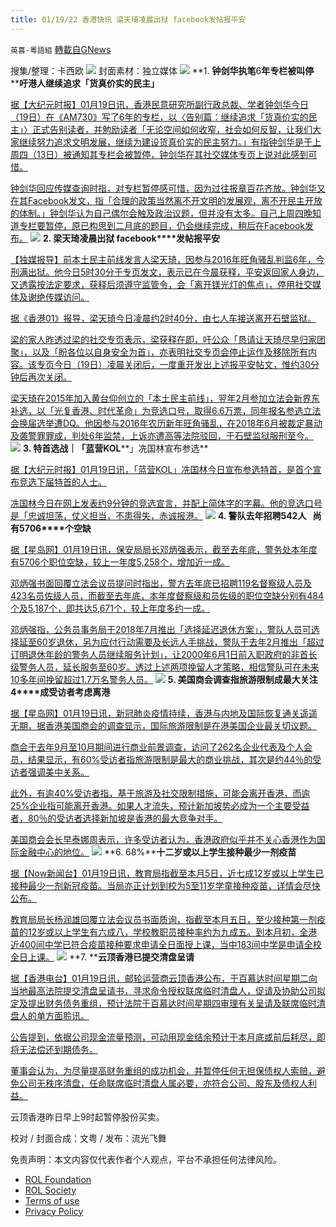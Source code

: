 ```yaml
---
title: 01/19/22 香港快讯 梁天琦凌晨出狱 facebook发帖报平安
---
```

`英喜-粵語組` [轉載自GNews](https://gnews.org/zh-hans/1880353/)

搜集/整理：卡西欧
![](https://assets.gnews.org/wp-content/uploads/2022/01/0119fenmian.jpg)
封面素材：独立媒体
![](https://assets.gnews.org/wp-content/uploads/2022/01/Screen-Shot-2022-01-19-at-8.54.03-AM.png)
**1. ****钟剑华执笔****6****年专栏被叫停****   ****吁港人继续追求「货真价实的民主」**

[据【大纪元时报】01月19日讯，香港民意研究所副行政总裁、学者钟剑华今日（19日）在《AM730》写了6年的专栏，以〈告别篇：继续追求「货真价实的民主」〉正式告别读者，并勉励读者「无论空间如何收窄，社会如何反智，让我们大家继续努力追求文明发展，继续为建设货真价实的民主努力。」有指钟剑华是于上周四（13日）被通知其专栏会被暂停，钟剑华在其社交媒体专页上说对此感到可惜。](https://hk.epochtimes.com/news/2022-01-19/52753106)

[钟剑华回应传媒查询时指，对专栏暂停感可惜，因为过往报章百花齐放。钟剑华又在其Facebook发文，指「合理的政策当然离不开文明的发展观，离不开民主开放的体制。」钟剑华认为自己偶尔会触及政治议题，但并没有太多。自己上周四晚知道专栏要暂停，原已构思到二月底的题目，仍会继续完成，稍后在Facebook发布。](https://hk.epochtimes.com/news/2022-01-19/52753106)
![](https://assets.gnews.org/wp-content/uploads/2022/01/Screen-Shot-2022-01-19-at-8.54.15-AM.png)
**2. ****梁天琦凌晨出狱**** facebook****发帖报平安**

[【独媒报导】前本土民主前线发言人梁天琦，因参与2016年旺角骚乱判监6年，今刑满出狱。他今日5时30分于专页发文，表示已在今晨获释，平安返回家人身边，又透露按法定要求，获释后须遵守监管令，会「离开镁光灯的焦点」，停用社交媒体及谢绝传媒访问。](https://www.inmediahk.net/node/社運/梁天琦凌晨出獄-facebook發帖報平安)

[据《香港01》报导，梁天琦今日凌晨约2时40分，由七人车接送离开石壁监狱。](https://www.inmediahk.net/node/社運/梁天琦凌晨出獄-facebook發帖報平安)

[梁的家人昨透过梁的社交专页表示，梁获释在即，吁公众「恳请让天琦尽早归家团聚」，以及「盼各位以自身安全为首」，亦表明社交专页会停止运作及移除所有内容。该专页今日（19日）凌晨关闭后，一度重开发出上述报平安帖文，惟约30分钟后再次关闭。](https://www.inmediahk.net/node/社運/梁天琦凌晨出獄-facebook發帖報平安)

[梁天琦在2015年加入黄台仰创立的「本土民主前线」，翌年2月参加立法会新界东补选，以「光复香港、时代革命」为竞选口号，取得6.6万票，同年报名参选立法会换届选举遭DQ。他因参与2016年农历新年旺角骚乱，在2018年6月被裁定暴动及袭警罪罪成，判处6年监禁，上诉亦遭高等法院驳回，于石壁监狱服刑至今。](https://www.inmediahk.net/node/社運/梁天琦凌晨出獄-facebook發帖報平安)
![](https://assets.gnews.org/wp-content/uploads/2022/01/Screen-Shot-2022-01-19-at-8.54.24-AM.png)
**3. ****特首选战｜「蓝营****KOL****」冼国林宣布参选**

[据【大纪元时报】01月19日讯，「蓝营KOL」冼国林今日宣布参选特首，是首个宣布竞选下届特首的人士。](https://hk.epochtimes.com/news/2022-01-19/4584306)

[冼国林今日在网上发表约9分钟的竞选宣言，并配上简体字的字幕。他的竞选口号是「忠诚坦荡，仗义担当，不患得失，赤诚报港。](https://hk.epochtimes.com/news/2022-01-19/4584306)
![](https://assets.gnews.org/wp-content/uploads/2022/01/Screen-Shot-2022-01-19-at-8.54.36-AM.png)
**4. ****警队去年招聘****542****人****   ****尚有****5706****个空缺**

[据【星岛网】01月19日讯，保安局局长邓炳强表示，截至去年底，警务处本年度有5706个职位空缺，较上一年度5,258个，增加近一成。](https://std.stheadline.com/realtime/article/1800276/即時-港聞-警隊去年招聘542人-尚有5706個空缺)

[邓炳强书面回覆立法会议员提问时指出，警方去年底已招聘119名督察级人员及423名员佐级人员，而截至去年底，本年度督察级和员佐级的职位空缺分别有484个及5,187个，即共达5,671个，较上年度多约一成。](https://std.stheadline.com/realtime/article/1800276/即時-港聞-警隊去年招聘542人-尚有5706個空缺)

[邓炳强指，公务员事务局于2018年7月推出「选择延迟退休方案」，警队人员可选择延至60岁退休，另为应付行动需要及长远人手挑战，警队于去年2月推出「超过订明退休年龄的警务人员继续服务计划」，让2000年6月1日前入职政府的非首长级警务人员，延长服务至60岁。透过上述两项挽留人才策略，相信警队可在未来10多年间挽留超过1.7万名警务人员。](https://std.stheadline.com/realtime/article/1800276/即時-港聞-警隊去年招聘542人-尚有5706個空缺)
![](https://assets.gnews.org/wp-content/uploads/2022/01/Screen-Shot-2022-01-19-at-8.54.47-AM.png)
**5. ****美国商会调查指旅游限制成最大关注****   4****成受访者考虑离港**

[据【星岛网】01月19日讯，新冠肺炎疫情持续，香港与内地及国际恢复通关遥遥无期，据香港美国商会的调查显示，国际旅游限制是在港美国企业最关切议题。](https://std.stheadline.com/realtime/article/1800278/即時-港聞-美國商會調查指旅遊限制成最大關注-4成受訪者考慮離港)

[商会于去年9月至10月期间进行商业前景调查，访问了262名企业代表及个人会员，结果显示，有60%受访者指旅游限制是最大的商业挑战，其次是约44％的受访者强调美中关系。](https://std.stheadline.com/realtime/article/1800278/即時-港聞-美國商會調查指旅遊限制成最大關注-4成受訪者考慮離港)

[此外，有逾40%受访者指，基于旅游及社交限制措施，可能会离开香港，而逾25%企业指可能离开香港。如果人才流失，预计新加坡势必成为一个主要受益者，80％的受访者选择新加坡是香港的最大竞争对手。](https://std.stheadline.com/realtime/article/1800278/即時-港聞-美國商會調查指旅遊限制成最大關注-4成受訪者考慮離港)

[美国商会会长早泰娜周表示，许多受访者认为，香港政府似乎并不关心香港作为国际金融中心的地位。](https://std.stheadline.com/realtime/article/1800278/即時-港聞-美國商會調查指旅遊限制成最大關注-4成受訪者考慮離港)
![](https://assets.gnews.org/wp-content/uploads/2022/01/Screen-Shot-2022-01-19-at-8.54.56-AM.png)
**6. 68%****十二岁或以上学生接种最少一剂疫苗**

[据【Now新闻台】01月19日讯，教育局指截至本月5日，近七成12岁或以上学生已接种最少一剂新冠疫苗。当局亦正计划到校为5至11岁学童接种疫苗，详情会尽快公布。](https://news.now.com/home/local/player?newsId=463707)

[教育局局长杨润雄回覆立法会议员书面质询，指截至本月五日，至少接种第一剂疫苗的12岁或以上学生有六成八，学校教职员接种率约为九成五。到本月初，全港近400间中学已符合疫苗接种要求申请全日面授上课，当中183间中学是申请全校全日上课。](https://news.now.com/home/local/player?newsId=463707)
![](https://assets.gnews.org/wp-content/uploads/2022/01/Screen-Shot-2022-01-19-at-8.55.06-AM.png)
**7. ****云顶香港已提交清盘呈请**

[据【香港电台】01月19日讯，邮轮运营商云顶香港公布，于百慕达时间星期二向当地最高法院提交清盘呈请书，寻求命令授权联席临时清盘人，促请及协助公司拟定及提出财务债务重组，预计法院于百慕达时间星期四审理有关呈请及联席临时清盘人的单方面聆讯。](https://news.rthk.hk/rthk/ch/component/k2/1629521-20220119.htm?spTabChangeable=0)

[公告提到，依据公司现金流量预测，可动用现金结余预计于本月底或前后耗尽，即将无法偿还到期债务。](https://news.rthk.hk/rthk/ch/component/k2/1629521-20220119.htm?spTabChangeable=0)

[董事会认为，为尽量提高财务重组的成功机会，并暂停任何无担保债权人索赔，避免公司无秩序清盘，任命联席临时清盘人属必要，亦符合公司、股东及债权人利益。](https://news.rthk.hk/rthk/ch/component/k2/1629521-20220119.htm?spTabChangeable=0)

云顶香港昨日早上9时起暂停股份买卖。

校对 / 封面合成：文粤 / 发布：流光飞舞

 

免责声明：本文内容仅代表作者个人观点，平台不承担任何法律风险。

- [ROL Foundation](https://rolfoundation.org/)
- [ROL Society](https://rolsociety.org/)
- [Terms of use](https://gnews.org/terms-of-use-3/)
- [Privacy Policy](https://gnews.org/privacy-policy/)

